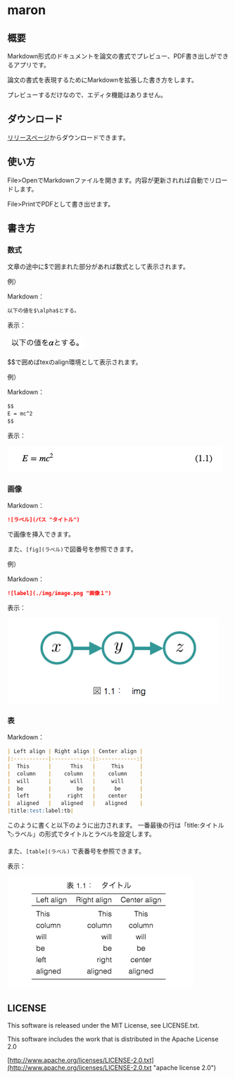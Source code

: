 # maron

## 概要

Markdown形式のドキュメントを論文の書式でプレビュー、PDF書き出しができるアプリです。

論文の書式を表現するためにMarkdownを拡張した書き方をします。

プレビューするだけなので、エディタ機能はありません。

## ダウンロード

[リリースページ](https://github.com/taroc/maron/releases)からダウンロードできます。

## 使い方

File>OpenでMarkdownファイルを開きます。内容が更新されれば自動でリロードします。

File>PrintでPDFとして書き出せます。

## 書き方

### 数式

文章の途中に$で囲まれた部分があれば数式として表示されます。

例）

Markdown：
```md
以下の値を$\alpha$とする。
```

表示：

![数式の例](./document/img/math_inline.png "インライン数式")

$$で囲めばtexのalign環境として表示されます。

例）

Markdown：
```md
$$
E = mc^2
$$
```

表示：

![数式の例](./document/img/math_display.png "数式")

### 画像

Markdown：
```md
![ラベル](パス "タイトル")
```

で画像を挿入できます。

また、```[fig](ラベル)```で図番号を参照できます。

例）

Markdown：
```md
![label](./img/image.png "画像１")
```

表示：

![画像の例](./document/img/image.png "画像")

### 表

Markdown：
```md
| Left align | Right align | Center align |
|:-----------|------------:|:------------:|
|  This      |      This   |     This     |
|  column    |    column   |    column    |
|  will      |      will   |     will     |
|  be        |        be   |      be      |
|  left      |     right   |    center    |
|  aligned   |   aligned   |   aligned    |
|title:test:label:tb|
```

このように書くと以下のように出力されます。
一番最後の行は「title:タイトル:label:ラベル」の形式でタイトルとラベルを設定します。

また、```[table](ラベル)``` で表番号を参照できます。

表示：

![表の例](./document/img/table.png "表")

## LICENSE
This software is released under the MIT License, see LICENSE.txt.

This software includes the work that is distributed in the Apache License 2.0

[http://www.apache.org/licenses/LICENSE-2.0.txt](http://www.apache.org/licenses/LICENSE-2.0.txt "apache license 2.0")
